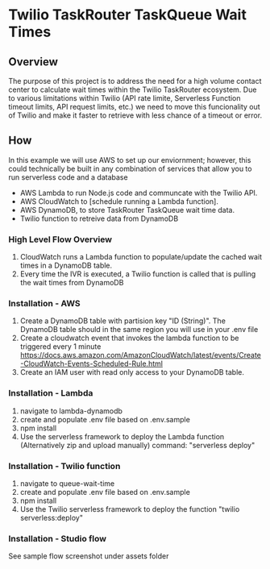 # Twilio TaskRouter TaskQueue Wait Times

## Overview

The purpose of this project is to address the need for a high volume contact center to calculate wait times within the Twilio TaskRouter ecosystem. Due to various limitations within Twilio (API rate limite, Serverless Function timeout limits, API request limits, etc.) we need to move this funcionality out of Twilio and make it faster to retrieve with less chance of a timeout or error.

## How

In this example we will use AWS to set up our enviornment; however, this could technically be built in any combination of services that allow you to run serverless code and a database

- AWS Lambda to run Node.js code and communcate with the Twilio API.
- AWS CloudWatch to [schedule running a Lambda function].
- AWS DynamoDB, to store TaskRouter TaskQueue wait time data.
- Twilio function to retreive data from DynamoDB

### High Level Flow Overview

1. CloudWatch runs a Lambda function to populate/update the cached wait times in a DynamoDB table.
2. Every time the IVR is executed, a Twilio function is called that is pulling the wait times from DynamoDB 

### Installation - AWS
1. Create a DynamoDB table with partision key "ID (String)". The DynamoDB table should in the same region you will use in your .env file
2. Create a cloudwatch event that invokes the lambda function to be triggered every 1 minute https://docs.aws.amazon.com/AmazonCloudWatch/latest/events/Create-CloudWatch-Events-Scheduled-Rule.html
3. Create an IAM user with read only access to your DynamoDB table.

### Installation - Lambda
1. navigate to lambda-dynamodb
2. create and populate .env file based on .env.sample
3. npm install
4. Use the serverless framework to deploy the Lambda function (Alternatively zip and upload manually) command: "serverless deploy"

### Installation - Twilio function 
1. navigate to queue-wait-time
2. create and populate .env file based on .env.sample
3. npm install
4. Use the Twilio serverless framework to deploy the function "twilio serverless:deploy"

### Installation - Studio flow
See sample flow screenshot under assets folder



